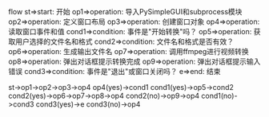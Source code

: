 flow
st=>start: 开始
op1=>operation: 导入PySimpleGUI和subprocess模块
op2=>operation: 定义窗口布局
op3=>operation: 创建窗口对象
op4=>operation: 读取窗口事件和值
cond1=>condition: 事件是"开始转换"吗？
op5=>operation: 获取用户选择的文件名和格式
cond2=>condition: 文件名和格式是否有效？
op6=>operation: 生成输出文件名
op7=>operation: 调用ffmpeg进行视频转换
op8=>operation: 弹出对话框提示转换完成
op9=>operation: 弹出对话框提示输入错误
cond3=>condition: 事件是"退出"或窗口关闭吗？
e=>end: 结束

st->op1->op2->op3->op4
op4(yes)->cond1
cond1(yes)->op5->cond2
cond2(yes)->op6->op7->op8->op4
cond2(no)->op9->op4
cond1(no)->cond3
cond3(yes)->e
cond3(no)->op4
